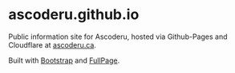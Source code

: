 # ascoderu.github.io

Public information site for Ascoderu, hosted via Github-Pages and Cloudflare at [ascoderu.ca](https://ascoderu.ca).

Built with [Bootstrap](http://getbootstrap.com/docs/3.3/) and [FullPage](https://alvarotrigo.com/fullPage/).
